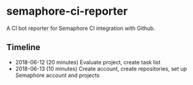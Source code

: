 # semaphore-ci-reporter
A CI bot reporter for Semaphore CI integration with Github.


## Timeline

- 2018-06-12 (20 minutes) Evaluate project, create task list
- 2018-06-13 (10 minutes) Create account, create repositories, set up Semaphore account and projects
